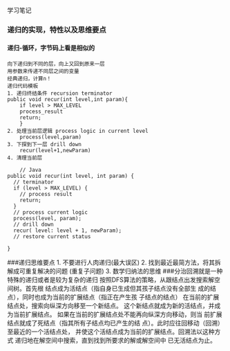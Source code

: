 学习笔记
### 递归的实现，特性以及思维要点
#### 递归-循环，字节码上看是相似的
	向下递归到不同的层，向上又回到原来一层
	用参数来传递不同层之间的变量
	经典递归，计算n！
	递归代码模板
	1. 递归终结条件 recursion terminator
	public void recur(int level,int param){
		if level > MAX_LEVEL
		process_result
		return;
		}
	2. 处理当前层逻辑 process logic in current level
		process(level,param)
	3. 下探到下一层 drill down 
		recur(level+1,newParam)
	4. 清理当前层
	
		// Java
	public void recur(int level, int param) { 
	  // terminator 
	  if (level > MAX_LEVEL) { 
		// process result 
		return; 
	  }
	  // process current logic 
	  process(level, param); 
	  // drill down 
	  recur( level: level + 1, newParam); 
	  // restore current status 
	 
	}
###递归思维要点
	1. 不要进行人肉递归(最大误区)
	2. 找到最近最简方法，将其拆解成可重复解决的问题
	(重复子问题)
	3. 数学归纳法的思维
###分治回溯就是一种特殊的递归或者是较为复杂的递归
按照DFS算法的策略，从跟结点出发搜索解空间树。首先根
结点成为活结点（指自身已生成但其孩子结点没有全部生
成的结点），同时也成为当前的扩展结点（指正在产生孩
子结点的结点）
在当前的扩展结点处，搜索向纵深方向移至一个新结点。
这个新结点就成为新的活结点，并成为当前扩展结点。
如果在当前的扩展结点处不能再向纵深方向移动，则当
前扩展结点就成了死结点（指其所有子结点均已产生的结
点）。此时应往回移动（回溯）至最近的一个活结点处，
并使这个活结点成为当前的扩展结点。回溯法以这种方式
递归地在解空间中搜索，直到找到所要求的解或解空间中
已无活结点为止。
